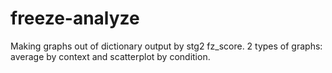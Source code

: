 # freeze-analyze
Making graphs out of dictionary output by stg2 fz_score. 2 types of graphs: average by context and scatterplot by condition.


